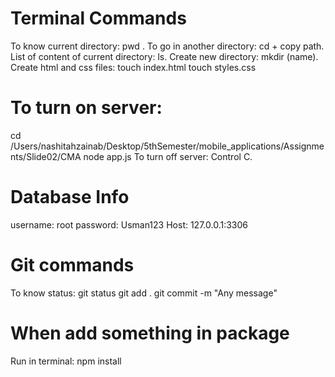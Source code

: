 # Terminal Commands
To know current directory: pwd .
To go in another directory: cd + copy path.
List of content of current directory: ls. 
Create new directory: mkdir (name).
Create html and css files: touch index.html
touch styles.css 
# To turn on server: 
cd /Users/nashitahzainab/Desktop/5thSemester/mobile_applications/Assignments/Slide02/CMA
node app.js
To turn off server: Control C.

# Database Info
username: root
password: Usman123
Host: 127.0.0.1:3306 

# Git commands 
To know status: git status
git add . 
git commit -m "Any message"
# When add something in package
Run in terminal: npm install 